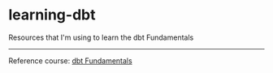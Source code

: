 # learning-dbt

Resources that I'm using to learn the dbt Fundamentals

---

Reference course: [dbt Fundamentals](https://courses.getdbt.com/courses/fundamentals)
